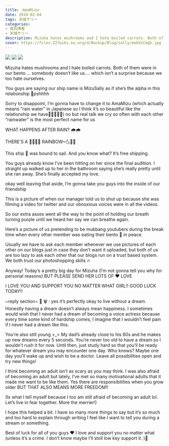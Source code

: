```yaml
---
title: 💧AmaMizu💧
date: 2018-02-04
tags: 天城サリー
categories: 
- 成员博客
- 天城サリー
description: Mizuha hates mushrooms and I hate boiled carrots. Both of them were in our bento.... somebody doesn’t like us.... which isn’t a surprise because we too hate ourselves.You guys are saying our ship n...
cover: https://files.227wiki.eu.org/d/Backup/Blog/sally/mobVzCmgk.jpg 
---
```

![](https://files.227wiki.eu.org/d/Backup/Blog/sally/mobVzCmgk.jpg)
![](https://files.227wiki.eu.org/d/Backup/Blog/sally/moblMiBRv.jpg)
![](https://files.227wiki.eu.org/d/Backup/Blog/sally/mobyfnCEH.jpg)


Mizuha hates mushrooms and I hate boiled carrots. Both of them were in our bento.... somebody doesn’t like us.... which isn’t a surprise because we too hate ourselves.


You guys are saying our ship name is MizuSally as if she’s the alpha in this relationship 👭pshhhh 


Sorry to disappoint, I’m gonna have to change it to AmaMizu (which actually means “rain water” in Japanese so I think it’s so beautiful like the relationship we have🧚🏻‍♂️🧚‍♀️) no but real talk we cry so often with each other “rainwater” is the most perfect name for us 


WHAT HAPPENS AFTER RAIN? 🌧🌧


THERE’S A 🌈🌈🌈🌈 RAINBOW~🌜🌈🌛


This ship 🚢 was bound to sail. And you know what?
It’s free shipping. 


You guys already know I’ve been hitting on her since the final audition. I straight up walked up to her in the bathroom saying she’s really pretty until she ran away. She’s finally accepted my love. 


okay well leaving that aside, I’m gonna take you guys into the inside of our friendship 


This is a picture of when our manager told us to shut up because she was filming a video for twitter and our obnoxious voices were in all the videos.

So our extra asses went all the way to the point of holding our breath turning purple until we heard her say we can breathe again.



Here’s a picture of us pretending to be mukbang youtubers during the break time when every other member was eating their bento 🍱 in peace.  


Usually we have to ask each member whenever we use pictures of each other on our blogs just in case they don’t want it uploaded, but both of us are too lazy to ask each other that our blogs run on a trust based system. We both trust our photoshopping skills 🔥


Anyway! Today’s a pretty big day for Mizuha (I’m not gonna tell you why for personal reasons) BUT PLEASE SEND HER LOTS OF ❤️ LOVE 


I LOVE YOU AND SUPPORT YOU NO MATTER WHAT GIRL!! GOOD LUCK TODAY!!





~reply section~
🍪 🗑 : yes it’s perfectly okay to live without a dream. Honestly having a dream doesn’t always mean happiness. I sometimes would wish that I never had a dream of becoming a voice actress because every time some kind of hardship comes, I imagine that I wouldn’t feel pain if I never had a dream like this. 

You’re also still young >_< My dad’s already close to his 60s and he makes up new dreams every 5 seconds. You’re never too old to have a dream so I wouldn’t rush it for now. Until then, just study hard so that you’ll be ready for whatever dream you may encounter one day. Who knows? Maybe one day you’ll wake up and wish to be a doctor. Leave all possibilities open and try new things! 

I think becoming an adult isn’t as scary as you may think. I was also afraid of becoming an adult but lately, I’ve met so many motivational adults that it made me want to be like them. Yes there are responsibilities when you grow older BUT THAT ALSO MEANS MORE FREEDOM!! 

(Is what I tell myself because I too am still afraid of becoming an adult lol. Let’s live in fear together. More the merrier!) 

I hope this helped a bit. I have so many more things to say but it’s so much and too hard to explain through writing I feel like I want to tell you during a stream or something. 

Best of luck for all of you guys ❤️ I love and support you no matter what (unless it’s a crime. I don’t know maybe I’ll stoll low key support it. )🤔



